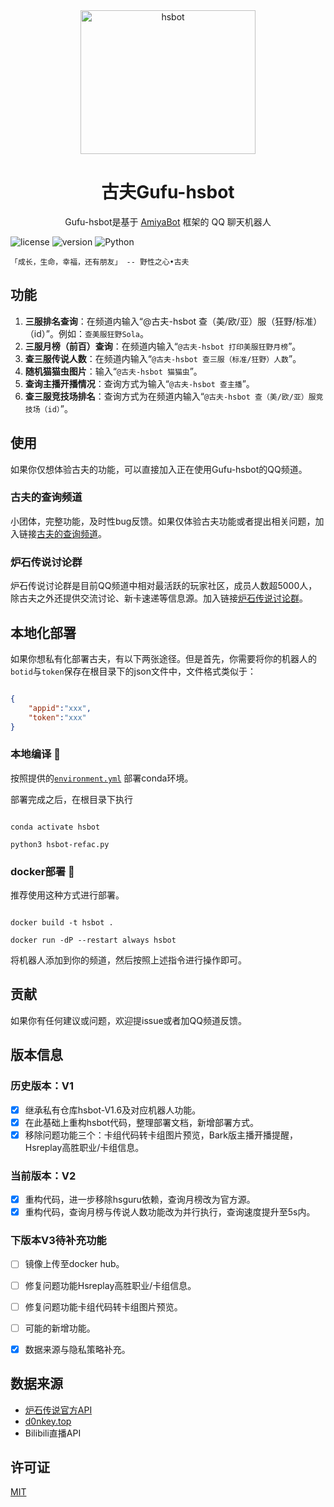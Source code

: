 <!-- projectInfo  -->
<div align="center">
    <img alt="hsbot" src="./fig/gufu.png" width=280 height=230/>

# 古夫Gufu-hsbot

Gufu-hsbot是基于 [AmiyaBot](https://www.amiyabot.com/) 框架的 QQ 聊天机器人<br>


</div>
<!-- projectInfo end -->

<div>
    <img alt="license" src="https://img.shields.io/badge/license-MIT-green">
    <img alt="version" src="https://img.shields.io/badge/version-1.0-orange">
    <img alt="Python" src="https://img.shields.io/badge/Python-3.7-%233776AB?logo=python&logoColor=white"><br>
</div>

    「成长，生命，幸福，还有朋友」 -- 野性之心•古夫


## 功能

1. **三服排名查询**：在频道内输入“@古夫-hsbot 查（美/欧/亚）服（狂野/标准）（id）”。例如：`查美服狂野Sola`。
2. **三服月榜（前百）查询**：在频道内输入“`@古夫-hsbot 打印美服狂野月榜`”。
3. **查三服传说人数**：在频道内输入“`@古夫-hsbot 查三服（标准/狂野）人数`”。
4. **随机猫猫虫图片**：输入“`@古夫-hsbot 猫猫虫`”。
5. **查询主播开播情况**：查询方式为输入“`@古夫-hsbot 查主播`”。
6. **查三服竞技场排名**：查询方式为在频道内输入“`@古夫-hsbot 查（美/欧/亚）服竞技场（id）`”。

## 使用

如果你仅想体验古夫的功能，可以直接加入正在使用Gufu-hsbot的QQ频道。

### 古夫的查询频道

小团体，完整功能，及时性bug反馈。如果仅体验古夫功能或者提出相关问题，加入链接[古夫的查询频道](https://pd.qq.com/s/44ww72e4s)。

### 炉石传说讨论群

炉石传说讨论群是目前QQ频道中相对最活跃的玩家社区，成员人数超5000人，除古夫之外还提供交流讨论、新卡速递等信息源。加入链接[炉石传说讨论群](https://pd.qq.com/s/cfdq2t6rr)。

## 本地化部署

如果你想私有化部署古夫，有以下两张途径。但是首先，你需要将你的机器人的`botid`与`token`保存在根目录下的json文件中，文件格式类似于：

```json

{
    "appid":"xxx",
    "token":"xxx"
}

```

### 本地编译 🥰

按照提供的[`environment.yml`](https://github.com/SolaMeow/hsbot-Gufu/blob/main/environment.yml) 部署conda环境。

部署完成之后，在根目录下执行

``` shell

conda activate hsbot

python3 hsbot-refac.py

```

### docker部署 🤗

推荐使用这种方式进行部署。

``` shell

docker build -t hsbot .

docker run -dP --restart always hsbot

```

将机器人添加到你的频道，然后按照上述指令进行操作即可。


## 贡献

如果你有任何建议或问题，欢迎提issue或者加QQ频道反馈。


## 版本信息

### 历史版本：V1

- [x] 继承私有仓库hsbot-V1.6及对应机器人功能。
- [x] 在此基础上重构hsbot代码，整理部署文档，新增部署方式。
- [x] 移除问题功能三个：卡组代码转卡组图片预览，Bark版主播开播提醒，Hsreplay高胜职业/卡组信息。

### 当前版本：V2

- [x] 重构代码，进一步移除hsguru依赖，查询月榜改为官方源。
- [x] 重构代码，查询月榜与传说人数功能改为并行执行，查询速度提升至5s内。

### 下版本V3待补充功能

- [ ] 镜像上传至docker hub。
- [ ] 修复问题功能Hsreplay高胜职业/卡组信息。
- [ ] 修复问题功能卡组代码转卡组图片预览。
- [ ] 可能的新增功能。
- [x] 数据来源与隐私策略补充。


## 数据来源

- [炉石传说官方API](https://develop.battle.net/documentation/hearthstone/game-data-apis)
- [d0nkey.top](https://www.hsguru.com/)
- Bilibili直播API

## 许可证

[MIT](https://choosealicense.com/licenses/mit/)